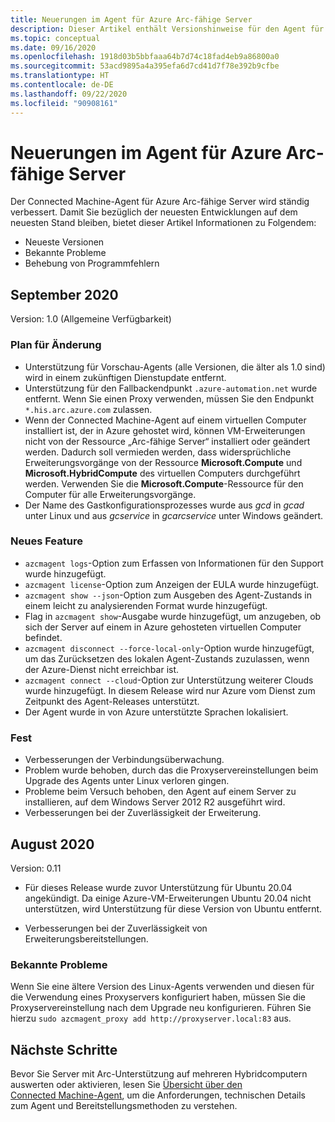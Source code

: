 ```yaml
---
title: Neuerungen im Agent für Azure Arc-fähige Server
description: Dieser Artikel enthält Versionshinweise für den Agent für Azure Arc-fähige Server. Für viele der zusammengefassten Issues werden Links zu weiteren Informationen bereitgestellt.
ms.topic: conceptual
ms.date: 09/16/2020
ms.openlocfilehash: 1918d03b5bbfaaa64b7d74c18fad4eb9a86800a0
ms.sourcegitcommit: 53acd9895a4a395efa6d7cd41d7f78e392b9cfbe
ms.translationtype: HT
ms.contentlocale: de-DE
ms.lasthandoff: 09/22/2020
ms.locfileid: "90908161"
---
```

# <a name="whats-new-with-azure-arc-enabled-servers-agent"></a>Neuerungen im Agent für Azure Arc-fähige Server

Der Connected Machine-Agent für Azure Arc-fähige Server wird ständig verbessert. Damit Sie bezüglich der neuesten Entwicklungen auf dem neuesten Stand bleiben, bietet dieser Artikel Informationen zu Folgendem:

- Neueste Versionen
- Bekannte Probleme
- Behebung von Programmfehlern

## <a name="september-2020"></a>September 2020

Version: 1.0 (Allgemeine Verfügbarkeit)

### <a name="plan-for-change"></a>Plan für Änderung

- Unterstützung für Vorschau-Agents (alle Versionen, die älter als 1.0 sind) wird in einem zukünftigen Dienstupdate entfernt.
- Unterstützung für den Fallbackendpunkt `.azure-automation.net` wurde entfernt. Wenn Sie einen Proxy verwenden, müssen Sie den Endpunkt `*.his.arc.azure.com` zulassen.
- Wenn der Connected Machine-Agent auf einem virtuellen Computer installiert ist, der in Azure gehostet wird, können VM-Erweiterungen nicht von der Ressource „Arc-fähige Server“ installiert oder geändert werden. Dadurch soll vermieden werden, dass widersprüchliche Erweiterungsvorgänge von der Ressource **Microsoft.Compute** und **Microsoft.HybridCompute** des virtuellen Computers durchgeführt werden. Verwenden Sie die **Microsoft.Compute**-Ressource für den Computer für alle Erweiterungsvorgänge.
- Der Name des Gastkonfigurationsprozesses wurde aus *gcd* in *gcad* unter Linux und aus *gcservice* in *gcarcservice* unter Windows geändert.

### <a name="new-feature"></a>Neues Feature

- `azcmagent logs`-Option zum Erfassen von Informationen für den Support wurde hinzugefügt.
- `azcmagent license`-Option zum Anzeigen der EULA wurde hinzugefügt.
- `azcmagent show --json`-Option zum Ausgeben des Agent-Zustands in einem leicht zu analysierenden Format wurde hinzugefügt.
- Flag in `azcmagent show`-Ausgabe wurde hinzugefügt, um anzugeben, ob sich der Server auf einem in Azure gehosteten virtuellen Computer befindet.
- `azcmagent disconnect --force-local-only`-Option wurde hinzugefügt, um das Zurücksetzen des lokalen Agent-Zustands zuzulassen, wenn der Azure-Dienst nicht erreichbar ist.
- `azcmagent connect --cloud`-Option zur Unterstützung weiterer Clouds wurde hinzugefügt. In diesem Release wird nur Azure vom Dienst zum Zeitpunkt des Agent-Releases unterstützt.
- Der Agent wurde in von Azure unterstützte Sprachen lokalisiert.

### <a name="fixed"></a>Fest

- Verbesserungen der Verbindungsüberwachung.
- Problem wurde behoben, durch das die Proxyservereinstellungen beim Upgrade des Agents unter Linux verloren gingen.
- Probleme beim Versuch behoben, den Agent auf einem Server zu installieren, auf dem Windows Server 2012 R2 ausgeführt wird.
- Verbesserungen bei der Zuverlässigkeit der Erweiterung.

## <a name="august-2020"></a>August 2020

Version: 0.11

- Für dieses Release wurde zuvor Unterstützung für Ubuntu 20.04 angekündigt. Da einige Azure-VM-Erweiterungen Ubuntu 20.04 nicht unterstützen, wird Unterstützung für diese Version von Ubuntu entfernt.

- Verbesserungen bei der Zuverlässigkeit von Erweiterungsbereitstellungen.

### <a name="known-issues"></a>Bekannte Probleme

Wenn Sie eine ältere Version des Linux-Agents verwenden und diesen für die Verwendung eines Proxyservers konfiguriert haben, müssen Sie die Proxyservereinstellung nach dem Upgrade neu konfigurieren. Führen Sie hierzu `sudo azcmagent_proxy add http://proxyserver.local:83` aus.

## <a name="next-steps"></a>Nächste Schritte

Bevor Sie Server mit Arc-Unterstützung auf mehreren Hybridcomputern auswerten oder aktivieren, lesen Sie [Übersicht über den Connected Machine-Agent](agent-overview.md), um die Anforderungen, technischen Details zum Agent und Bereitstellungsmethoden zu verstehen.